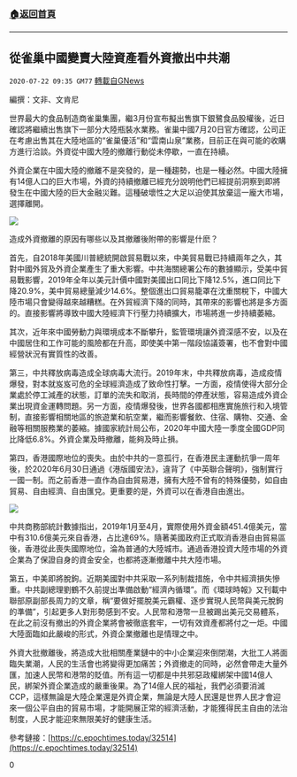 ###  [:house:返回首頁](https://github.com/ourhimalayas/txt)
---

## 從雀巢中國變賣大陸資產看外資撤出中共潮
`2020-07-22 09:35 GM77` [轉載自GNews](https://gnews.org/zh-hant/272407/)

編撰：文非、文肯尼

世界最大的食品制造商雀巢集團，繼3月份宣布擬出售旗下銀鷺食品股權後，近日確認將繼續出售旗下一部分大陸瓶裝水業務。雀巢中國7月20日官方確認，公司正在考慮出售其在大陸地區的“雀巢優活”和“雲南山泉”業務，目前正在與可能的收購方進行洽談。外資從中國大陸的撤離行動從未停歇，一直在持續。

外資企業在中國大陸的撤離不是突發的，是一種趨勢，也是一種必然。中國大陸擁有14億人口的巨大市場，外資的持續撤離已經充分說明他們已經提前洞察到即將發生在中國大陸的巨大金融災難。這種破壞性之大足以迫使其放棄這一龐大市場，選擇離開。

![](https://s3.amazonaws.com/gnews-media-offload/wp-content/uploads/2020/07/22091945/1-103.png)

造成外資撤離的原因有哪些以及其撤離後附帶的影響是什麽？

首先，自2018年美國川普總統開啟貿易戰以來，中美貿易戰已持續兩年之久，其對中國外貿及外資企業產生了重大影響。中共海關總署公布的數據顯示，受美中貿易戰影響，2019年全年以美元計價中國對美國出口同比下降12.5%，進口同比下降20.9%，美中貿易總量減少14.6%。整個進出口貿易籠罩在沈重關稅下，中國大陸市場只會變得越來越糟糕。在外貿經濟下降的同時，其帶來的影響也將是多方面的。直接影響將導致中國大陸經濟下行壓力持續擴大，市場將進一步持續萎縮。

其次，近年來中國勞動力與環境成本不斷攀升，監管環境讓外資深感不安，以及在中國居住和工作可能的風險都在升高，即使美中第一階段協議簽署，也不會對中國經營狀況有實質性的改善。

第三，中共釋放病毒造成全球病毒大流行。2019年末，中共釋放病毒，造成疫情爆發，對本就岌岌可危的全球經濟造成了致命性打擊。一方面，疫情使得大部分企業處於停工減產的狀態，訂單的流失和取消，長時間的停產狀態，容易造成外資企業出現資金運轉問題。另一方面，疫情爆發後，世界各國都相應實施旅行和入境管制，直接影響相關地區的旅遊業和航空業，繼而影響餐飲、住宿、購物、交通、金融等相關服務業的萎縮。據國家統計局公布，2020年中國大陸一季度全國GDP同比降低6.8%。外資企業及時撤離，能夠及時止損。

第四，香港國際地位的喪失。由於中共的一意孤行，在香港民主運動抗爭一周年後，於2020年6月30日通過《港版國安法》，違背了《中英聯合聲明》，強制實行一國一制。而之前香港一直作為自由貿易港，擁有大陸不曾有的特殊優勢，如自由貿易、自由經濟、自由匯兌。更重要的是，外資可以在香港自由進出。

![](https://s3.amazonaws.com/gnews-media-offload/wp-content/uploads/2020/07/22092115/2-48.jpg)

中共商務部統計數據指出，2019年1月至4月，實際使用外資金額451.4億美元，當中有310.6億美元來自香港，占比達69%。隨著美國政府正式取消香港自由貿易區後，香港從此喪失國際地位，淪為普通的大陸城市。通過香港投資大陸市場的外資企業為了保證自身的資金安全，也都將逐漸撤離中共大陸市場。

第五，中美即將脫鉤。近期美國對中共采取一系列制裁措施，令中共經濟損失慘重。中共副總理劉鶴不久前提出準備啟動“經濟內循環”。而《環球時報》又刊載中聯部原副部長周力的文章，稱“要做好擺脫美元霸權、逐步實現人民幣與美元脫鉤的準備”，引起更多人對形勢感到不安。人民幣和港幣一旦被踢出美元交易體系，在此之前沒有撤出的外資企業將會被徹底套牢，一切有效資產都將付之一炬。中國大陸面臨如此嚴峻的形式，外資企業撤離也是情理之中。

外資大批撤離後，將造成大批相關產業鏈中的中小企業迎來倒閉潮，大批工人將面臨失業潮，人民的生活會也將變得更加痛苦；外資撤走的同時，必然會帶走大量外匯，加速人民幣和港幣的貶值。所有這一切都是中共邪惡政權綁架中國14億人民，綁架外資企業造成的嚴重後果。為了14億人民的福祉，我們必須要消滅CCP，這樣無論是大陸企業還是外資企業，無論是大陸人民還是世界人民才會迎來一個公平自由的貿易市場，才能開展正常的經濟活動，才能獲得民主自由的法治制度，人民才能迎來無限美好的健康生活。

參考鏈接：[https://c.epochtimes.today/32514](https://c.epochtimes.today/32514)

0
